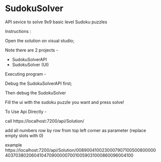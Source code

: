 # SudokuSolver
API sevice to solve 9x9 basic level Sudoku puzzles

Instructions :

Open the solution on visual studio;

Note there are 2 projects -
* SudokuSolverAPI
* SudokuSolver (UI)

Executing program -

Debug the SudokuSolverAPI first;

Then debug the SudokuSolver 

Fill the ui with the sudoku puzzle you want and press solve!


To Use Api Directly -

call  https://localhost:7200/api/Solution/

add all numbers row by row from top left corner as parameter (replace empty slots with 0)

example https://localhost:7200/api/Solution/008900410023000790710050080000040370380206041047090000070010059031000860096004100
